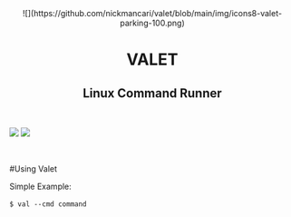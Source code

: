 <center>
![](https://github.com/nickmancari/valet/blob/main/img/icons8-valet-parking-100.png)
</center>

<h1 align='center'>VALET</h1>
<h2 align='center'>Linux Command Runner</h2>
<br>

![](https://img.shields.io/badge/OS-Linux-informational?style=flat&logo=Linux&logoColor=white&color=2bbc8a)
![](https://img.shields.io/badge/Code-Go-informational?style=flat&logo=go&logoColor=white&color=00add8)

<br>

#Using Valet

Simple Example:
```
$ val --cmd command
```
